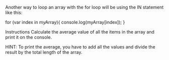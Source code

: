 Another way to loop an array with the for loop will be using the IN statement like this:

for (var index in myArray){
    console.log(myArray[index]);
}

Instructions
Calculate the average value of all the items in the array and print it on the console.

HINT:
To print the average, you have to add all the values and divide the result by the total length of the array.
